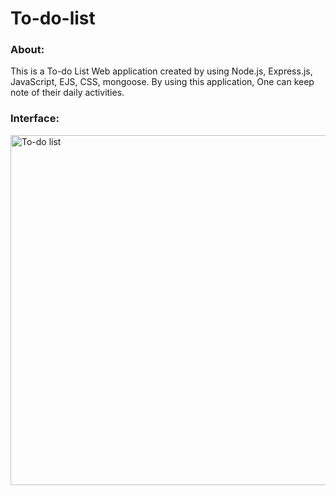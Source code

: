 # To-do-list
### About:
This is a To-do List Web application created by using Node.js, Express.js, JavaScript, EJS, CSS, mongoose. By using this application, One can keep note of their daily activities.

### Interface:
<img width="560" alt="To-do list" src="https://user-images.githubusercontent.com/105191744/184681988-abd75b19-0ebc-457d-8eb5-b3579e2d8ffa.png">
